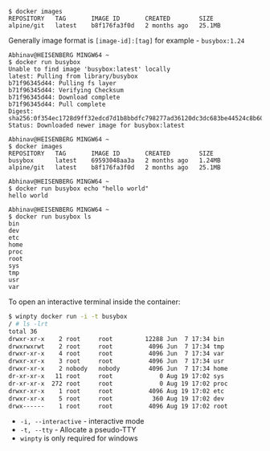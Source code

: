 ```shell
$ docker images
REPOSITORY   TAG       IMAGE ID       CREATED        SIZE
alpine/git   latest    b8f176fa3f0d   2 months ago   25.1MB
```

Generally image format is `[image-id]:[tag]` for example - `busybox:1.24`

```shell
Abhinav@HEISENBERG MINGW64 ~
$ docker run busybox
Unable to find image 'busybox:latest' locally
latest: Pulling from library/busybox
b71f96345d44: Pulling fs layer
b71f96345d44: Verifying Checksum
b71f96345d44: Download complete
b71f96345d44: Pull complete
Digest: sha256:0f354ec1728d9ff32edcd7d1b8bbdfc798277ad36120dc3dc683be44524c8b60
Status: Downloaded newer image for busybox:latest
```
```shell
Abhinav@HEISENBERG MINGW64 ~
$ docker images
REPOSITORY   TAG       IMAGE ID       CREATED        SIZE
busybox      latest    69593048aa3a   2 months ago   1.24MB
alpine/git   latest    b8f176fa3f0d   2 months ago   25.1MB
```
```shell
Abhinav@HEISENBERG MINGW64 ~
$ docker run busybox echo "hello world"
hello world
```
```shell
Abhinav@HEISENBERG MINGW64 ~
$ docker run busybox ls
bin
dev
etc
home
proc
root
sys
tmp
usr
var
```

To open an interactive terminal inside the container:

```bash
$ winpty docker run -i -t busybox
/ # ls -lrt
total 36
drwxr-xr-x    2 root     root         12288 Jun  7 17:34 bin
drwxrwxrwt    2 root     root          4096 Jun  7 17:34 tmp
drwxr-xr-x    4 root     root          4096 Jun  7 17:34 var
drwxr-xr-x    3 root     root          4096 Jun  7 17:34 usr
drwxr-xr-x    2 nobody   nobody        4096 Jun  7 17:34 home
dr-xr-xr-x   11 root     root             0 Aug 19 17:02 sys
dr-xr-xr-x  272 root     root             0 Aug 19 17:02 proc
drwxr-xr-x    1 root     root          4096 Aug 19 17:02 etc
drwxr-xr-x    5 root     root           360 Aug 19 17:02 dev
drwx------    1 root     root          4096 Aug 19 17:02 root
```

* `-i, --interactive` - interactive mode
* `-t, --tty` - Allocate a pseudo-TTY
* `winpty` is only required for windows